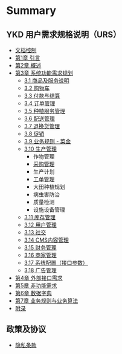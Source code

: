 # Summary

## YKD 用户需求规格说明（URS）

* [文档控制](0-.md)
* [第1章  引言](README.md)
* [第2章 概述](ch2.md)
* [第3章 系统功能需求规划 ](ch3-features.md)
  * [3.1 商品及服务说明](ch3.1.md)
  * [3.2 购物车](ch3.2.md)
  * [3.3 付款与结算](ch3.3.md)
  * [3.4 订单管理](ch3.4.md)
  * [3.5 种植服务管理](ch3.5.md)
  * [3.6 配送管理](ch3.6.md)
  * [3.7 退换货管理](ch3.7.md)
  * [3.8 促销](ch3.8.md)
  * [3.9 业务规则 - 菜金](ch3.9.md)
  * [3.10 生产管理](ch3.10.md)
    * 作物管理
    * [采购管理](3.10-1.md)
    * 生产计划
    * [工单管理](chapter-14.md)
    * 大田种植规划
    * 病虫害防治
    * 质量检测
    * 设施设备管理
  * [3.11 库存管理  ](ch3.11.md)
  * [3.12 用户管理](ch3.12.md)
  * [3.13 社交](ch3.13.md)
  * [3.14 CMS内容管理](ch3.14.md)
  * [3.15 财务管理](ch3.15.md)
  * [3.16 商家管理](ch3.16.md)
  * [3.17 系统配置（接口参数）](ch3.17.md)
  * [3.18 广告管理](ch3.18.md)
* [第4章 外部接口需求](ch4.md)
* [第5章 非功能需求](ch5.md)
* [第6章 数据字典  ](ch6.md)
* [第7章 业务规则与业务算法](ch7.md)
* [附录](appendix.md)

## 政策及协议

* [隐私条款](policy\Privacy.md)

